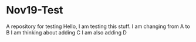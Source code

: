 # Nov19-Test
A repository for testing
Hello, I am testing this stuff.
I am changing from A to B
I am thinking about adding C
I am also adding D
